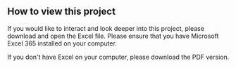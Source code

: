 ## How to view this project

If you would like to interact and look deeper into this project, please download and open the Excel file. Please ensure that you have Microsoft Excel 365 installed on your computer.

If you don't have Excel on your computer, please download the PDF version.
